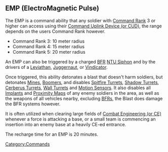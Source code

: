 ## EMP (ElectroMagnetic Pulse)

The EMP is a command ability that any soldier with [Command
Rank](Command_Rank.md "wikilink") 3 or higher can access using their
[Command Uplink Device (or CUD)](Command_Uplink_Device.md "wikilink"), the
range depends on the users Command Rank however.

- Command Rank 3: 10 meter radius
- Command Rank 4: 15 meter radius
- Command Rank 5: 20 meter radius

An EMP can also be triggered by a charged [BFR](BFR.md "wikilink") [NTU
Siphon](NTU_Siphon.md "wikilink") and by the drivers of a
[Leviathan](Leviathan.md "wikilink"), [Juggernaut](Juggernaut.md "wikilink"),
or [Vindicator](Vindicator.md "wikilink").

Once triggered, this ability detonates a blast that doesn't harm
soldiers, but detonates [Mines](#High_Explosive_Mine "wikilink"),
[Boomers](<#Remote-Detonated_Charge_(Boomer)> "wikilink"), and disables
[Spitfire Turrets](ACE.md#Spitfire_Turret "wikilink"), [Shadow
Turrets](Shadow_Turret.md "wikilink"), [Cerberus
Turrets](Cerberus_Turret.md "wikilink"), [Wall
Turrets](Wall_Turret.md "wikilink") and [Motion
Sensors](ACE.md#Motion_Sensor_Alarm "wikilink"). It also disables all
[Implants](Implants.md "wikilink") and [Proximity
Maps](Proximity_Map.md "wikilink") of any enemy soldiers in the area, as
well as the weapons of all vehicles nearby, excluding
[BFRs](BFR.md "wikilink"), the Blast does damage the BFR systems however.

It is often utilized when clearing large fields of [Combat Engineering
(or CE)](Combat_Engineering.md "wikilink") whenever a force is attacking a
base, or a small team is commencing an insertion into an enemy base at a
heavily CE-ed entrance.

The recharge time for an EMP is 20 minutes.

[Category:Commands](Category:Commands.md "wikilink")
